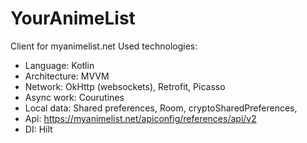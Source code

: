 # YourAnimeList
Client for myanimelist.net
Used technologies:
- Language: Kotlin
- Architecture: MVVM
- Network: OkHttp (websockets), Retrofit, Picasso
- Async work: Courutines
- Local data: Shared preferences, Room, cryptoSharedPreferences, 
- Api: https://myanimelist.net/apiconfig/references/api/v2
- DI: Hilt
